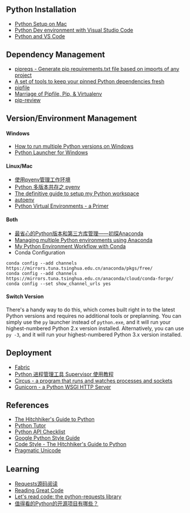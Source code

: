 ## Python Installation
- [Python Setup on Mac](http://sourabhbajaj.com/mac-setup/Python/README.html)
- [Python Dev environment with Visual Studio Code](https://lnx.azurewebsites.net/python-dev-environment-with-visual-studio-code-on-linux/)
- [Python and VS Code](http://mahugh.com/2016/04/27/python-and-vs-code/)

## Dependency Management
- [pipreqs - Generate pip requirements.txt file based on imports of any project](https://github.com/bndr/pipreqs)
- [A set of tools to keep your pinned Python dependencies fresh](https://github.com/jazzband/pip-tools)
- [pipfile](https://github.com/pypa/pipfile)
- [Marriage of Pipfile, Pip, & Virtualenv](https://github.com/kennethreitz/pipenv)
- [pip-review](https://github.com/jgonggrijp/pip-review)

## Version/Environment Management
#### Windows
- [How to run multiple Python versions on Windows](https://stackoverflow.com/questions/4583367/how-to-run-multiple-python-versions-on-windows)
- [Python Launcher for Windows](https://docs.python.org/3/using/windows.html?highlight=shebang#python-launcher-for-windows)

#### Linux/Mac
- [使用pyenv管理工作环境](https://zhuanlan.zhihu.com/p/27294128)
- [Python 多版本共存之 pyenv](http://seisman.info/python-pyenv.html)
- [The definitive guide to setup my Python workspace](https://medium.com/@henriquebastos/the-definitive-guide-to-setup-my-python-workspace-628d68552e14)
- [autoenv](https://github.com/kennethreitz/autoenv)
- [Python Virtual Environments - a Primer](https://realpython.com/blog/python/python-virtual-environments-a-primer/)

#### Both
- [最省心的Python版本和第三方库管理——初探Anaconda](https://zhuanlan.zhihu.com/p/25198543)
- [Managing multiple Python environments using Anaconda](http://www.wilsonsayreslab.org/blog/2015/10/26/managing-multiple-python-environments-using-anaconda)
- [My Python Environment Workflow with Conda](http://tdhopper.com/blog/2015/Nov/24/my-python-environment-workflow-with-conda/)
- Conda Configuration
```
conda config --add channels https://mirrors.tuna.tsinghua.edu.cn/anaconda/pkgs/free/
conda config --add channels https://mirrors.tuna.tsinghua.edu.cn/anaconda/cloud/conda-forge/
conda config --set show_channel_urls yes
```


#### Switch Version
There's a handy way to do this, which comes built right in to the latest Python versions and requires no additional tools or preplanning. You can simply use the `py` launcher instead of `python.exe`, and it will run your highest-numbered Python 2.x version installed. Alternatively, you can use `py -3`, and it will run your highest-numbered Python 3.x version installed.

## Deployment
- [Fabric](http://www.fabfile.org/)
- [Python 进程管理工具 Supervisor 使用教程](http://www.restran.net/2015/10/04/supervisord-tutorial/)
- [Circus - a program that runs and watches processes and sockets](https://github.com/circus-tent/circus)
- [Gunicorn - a Python WSGI HTTP Server](http://gunicorn.org/)

## References
- [The Hitchhiker's Guide to Python](http://docs.python-guide.org/en/latest)
- [Python Tutor](http://www.pythontutor.com)
- [Python API Checklist](http://python.apichecklist.com/)
- [Google Python Style Guide](https://google.github.io/styleguide/pyguide.html)
- [Code Style - The Hitchhiker's Guide to Python](http://docs.python-guide.org/en/latest/writing/style/)
- [Pragmatic Unicode](https://nedbatchelder.com/text/unipain.html)

## Learning
- [Requests源码阅读](https://github.com/zhangz/read_requests)
- [Reading Great Code](http://python-guide-pt-br.readthedocs.io/en/latest/writing/reading/)
- [Let's read code: the python-requests library](https://www.slideshare.net/onceuponatimeforever/lets-read-code)
- [值得看的Python的开源项目有哪些？](https://www.zhihu.com/question/19840137)

